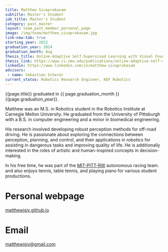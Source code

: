 ```yaml
---
title: Matthew Sivaprakasam
subtitle: Master's Student
job_title: Master's Student
category: past_master
layout: team_past_member_personal_page
image: /img/team/matthew_sivaprakasam.jpg
link-new-tab: true
starting_year: 2022
graduation_year: 2024
graduation_month: Aug
thesis_title: Online-Adaptive Self-Supervised Learning with Visual Foundation Models for Autonomous Off-Road Driving
thesis_link: https://www.ri.cmu.edu/publications/online-adaptive-self-supervised-learning-with-visual-foundation-models-for-autonomous-off-road-driving/
linkedin: https://www.linkedin.com/in/matthew-sivaprakasam
advisors:
 - name: Sebastian Scherer
current_status: Robotics Research Engineer, KEF Robotics
---
```


{{page.title}} graduated in {{ page.graduation_month }} {{page.graduation_year}}.

Matthew was an M.S. in Robotics student in the Robotics Institute at Carnegie Mellon University. He graduated from the University of Pittsburgh with a B.S. in computer engineering and a minor in biomedical engineering.

His research involved developing robust perception methods for off-road driving. He is passionate about exploring the connections between perception, planning, and control, and their applications in robotics for assisting in dangerous tasks and improving quality of life. He is additionally interested in the roles of artistic and human-inspired concepts in decision-making.

In his free time, he was part of the [MIT-PITT-RW](https://www.linkedin.com/company/mit-pitt-rw?trk=ppro_cprof&original_referer=https%3A%2F%2Fwww.google.com%2F) autonomous racing team. and also enjoys tennis, table tennis, and playing piano for various student productions.

# Personal webpage #
[matthewjsiv.github.io](matthewjsiv.github.io)

# Email #
matthewjsiv@gmail.com
